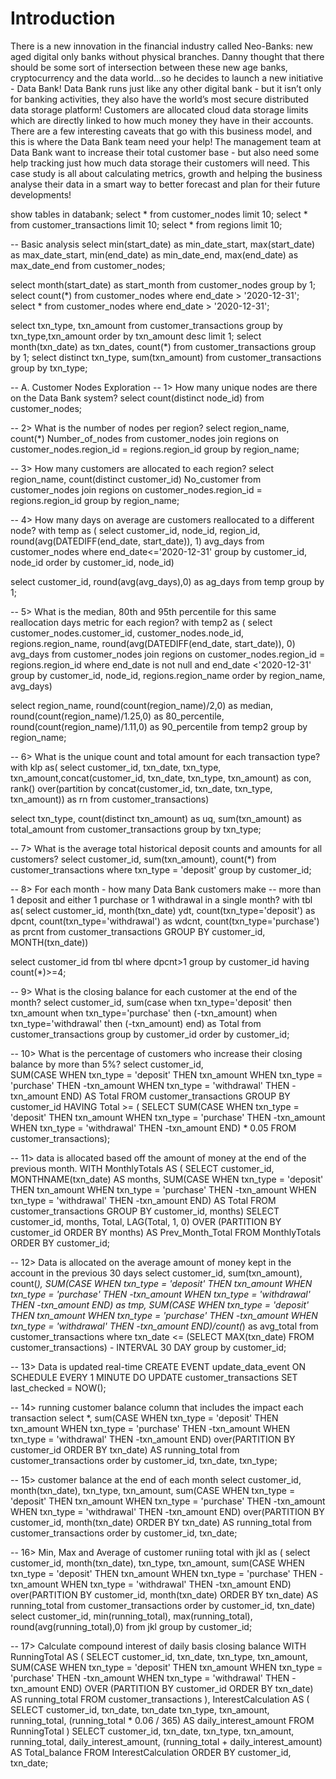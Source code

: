 # Introduction
There is a new innovation in the financial industry called Neo-Banks: new aged digital only banks without physical branches.
Danny thought that there should be some sort of intersection between these new age banks, cryptocurrency and the data world…so he decides to launch a new initiative - Data Bank!
Data Bank runs just like any other digital bank - but it isn’t only for banking activities, they also have the world’s most secure distributed data storage platform!
Customers are allocated cloud data storage limits which are directly linked to how much money they have in their accounts. There are a few interesting caveats that go with this business model, and this is where the Data Bank team need your help!
The management team at Data Bank want to increase their total customer base - but also need some help tracking just how much data storage their customers will need.
This case study is all about calculating metrics, growth and helping the business analyse their data in a smart way to better forecast and plan for their future developments!

show tables in databank;
select * from customer_nodes limit 10;
select * from customer_transactions limit 10;
select * from regions limit 10;

-- Basic analysis 
select min(start_date) as min_date_start,
	   max(start_date) as max_date_start,
       min(end_date) as min_date_end,
	   max(end_date) as max_date_end from customer_nodes;
       
select month(start_date) as start_month from customer_nodes group by 1;       
select count(*) from customer_nodes where end_date > '2020-12-31';
select * from customer_nodes where end_date > '2020-12-31';

select txn_type, txn_amount from customer_transactions group by txn_type,txn_amount order by txn_amount desc limit 1;
select month(txn_date) as txn_dates, count(*) from customer_transactions group by 1;
select distinct txn_type, sum(txn_amount) from customer_transactions group by txn_type;

-- A. Customer Nodes Exploration
-- 1> How many unique nodes are there on the Data Bank system?
select count(distinct node_id) from customer_nodes;

-- 2> What is the number of nodes per region?
select region_name, count(*) Number_of_nodes from customer_nodes join regions on customer_nodes.region_id = regions.region_id 
group by region_name;

-- 3> How many customers are allocated to each region?
select region_name, count(distinct customer_id) No_customer from customer_nodes join regions on customer_nodes.region_id = regions.region_id
group by region_name;

-- 4> How many days on average are customers reallocated to a different node?
with temp as (
select  customer_id, node_id, region_id, round(avg(DATEDIFF(end_date, start_date)), 1) avg_days
from customer_nodes where end_date<='2020-12-31' group by customer_id, node_id order by customer_id, node_id)

select customer_id, round(avg(avg_days),0) as ag_days from temp group by 1;

-- 5> What is the median, 80th and 95th percentile for this same reallocation days metric for each region?
with temp2 as (
select customer_nodes.customer_id, customer_nodes.node_id, regions.region_name, 
round(avg(DATEDIFF(end_date, start_date)), 0) avg_days 
from customer_nodes join regions on customer_nodes.region_id = regions.region_id 
where end_date is not null and end_date <'2020-12-31' 
group by customer_id, node_id, regions.region_name 
order by region_name, avg_days)

select 
region_name, 
round(count(region_name)/2,0) as median,
round(count(region_name)/1.25,0) as 80_percentile,
round(count(region_name)/1.11,0) as 90_percentile
from temp2 group by region_name;

-- 6> What is the unique count and total amount for each transaction type?
with klp as(
select customer_id, txn_date, txn_type, txn_amount,concat(customer_id, txn_date, txn_type, txn_amount) as con,
rank() over(partition by concat(customer_id, txn_date, txn_type, txn_amount)) as rn
from customer_transactions)

select txn_type, count(distinct txn_amount) as uq, sum(txn_amount) as total_amount from customer_transactions group by txn_type;

-- 7> What is the average total historical deposit counts and amounts for all customers?
select customer_id, sum(txn_amount), count(*) from customer_transactions 
where txn_type = 'deposit' group by customer_id;

-- 8> For each month - how many Data Bank customers make 
--    more than 1 deposit and either 1 purchase or 1 withdrawal in a single month?
with tbl as(
select customer_id, month(txn_date) ydt, count(txn_type='deposit') as dpcnt, count(txn_type='withdrawal') as wdcnt, count(txn_type='purchase') as prcnt 
from customer_transactions GROUP BY customer_id, MONTH(txn_date))

select customer_id from tbl where dpcnt>1 group by customer_id having count(*)>=4;

-- 9> What is the closing balance for each customer at the end of the month?
select customer_id, 
sum(case 
when txn_type='deposit' then txn_amount
when txn_type='purchase' then (-txn_amount)
when txn_type='withdrawal' then (-txn_amount)
end) as Total 
from customer_transactions group by customer_id order by customer_id;

-- 10> What is the percentage of customers who increase their closing balance by more than 5%?
select customer_id,  
    SUM(CASE 
        WHEN txn_type = 'deposit' THEN txn_amount
        WHEN txn_type = 'purchase' THEN -txn_amount
        WHEN txn_type = 'withdrawal' THEN -txn_amount
    END) AS Total
FROM customer_transactions
GROUP BY customer_id
HAVING Total >= (
        SELECT SUM(CASE 
                WHEN txn_type = 'deposit' THEN txn_amount
                WHEN txn_type = 'purchase' THEN -txn_amount
                WHEN txn_type = 'withdrawal' THEN -txn_amount
            END) * 0.05 FROM customer_transactions);
            
-- 11> data is allocated based off the amount of money at the end of the previous month.
WITH MonthlyTotals AS (
    SELECT 
        customer_id, MONTHNAME(txn_date) AS months,
        SUM(CASE 
            WHEN txn_type = 'deposit' THEN txn_amount
            WHEN txn_type = 'purchase' THEN -txn_amount
            WHEN txn_type = 'withdrawal' THEN -txn_amount
        END) AS Total FROM customer_transactions GROUP BY customer_id, months)
SELECT 
    customer_id, months, Total, 
    LAG(Total, 1, 0) OVER (PARTITION BY customer_id ORDER BY months) AS Prev_Month_Total
FROM MonthlyTotals ORDER BY customer_id;

-- 12> Data is allocated on the average amount of money kept in the account in the previous 30 days
select customer_id, sum(txn_amount), count(*),
SUM(CASE 
        WHEN txn_type = 'deposit' THEN txn_amount
        WHEN txn_type = 'purchase' THEN -txn_amount
        WHEN txn_type = 'withdrawal' THEN -txn_amount
    END) as tmp,
SUM(CASE 
        WHEN txn_type = 'deposit' THEN txn_amount
        WHEN txn_type = 'purchase' THEN -txn_amount
        WHEN txn_type = 'withdrawal' THEN -txn_amount
    END)/count(*) as avg_total 
from customer_transactions 
where txn_date <= (SELECT MAX(txn_date) FROM customer_transactions) - INTERVAL 30 DAY group by customer_id; 

-- 13> Data is updated real-time
CREATE EVENT update_data_event
ON SCHEDULE EVERY 1 MINUTE
DO
UPDATE customer_transactions SET last_checked = NOW();

-- 14> running customer balance column that includes the impact each transaction
select *, sum(CASE 
        WHEN txn_type = 'deposit' THEN txn_amount
        WHEN txn_type = 'purchase' THEN -txn_amount
        WHEN txn_type = 'withdrawal' THEN -txn_amount
    END) over(PARTITION BY customer_id ORDER BY txn_date) AS running_total
from customer_transactions order by customer_id, txn_date, txn_type;

-- 15> customer balance at the end of each month
select customer_id, month(txn_date), txn_type, txn_amount,
sum(CASE 
        WHEN txn_type = 'deposit' THEN txn_amount
        WHEN txn_type = 'purchase' THEN -txn_amount
        WHEN txn_type = 'withdrawal' THEN -txn_amount
    END) over(PARTITION BY customer_id, month(txn_date) ORDER BY txn_date) AS running_total
from customer_transactions order by customer_id, txn_date;

-- 16> Min, Max and Average of customer runiing total
with jkl as (
select customer_id, month(txn_date), txn_type, txn_amount,
sum(CASE 
        WHEN txn_type = 'deposit' THEN txn_amount
        WHEN txn_type = 'purchase' THEN -txn_amount
        WHEN txn_type = 'withdrawal' THEN -txn_amount
    END) over(PARTITION BY customer_id, month(txn_date) ORDER BY txn_date) AS running_total
from customer_transactions order by customer_id, txn_date)
select customer_id, min(running_total), max(running_total), round(avg(running_total),0) from jkl group by customer_id;

-- 17> Calculate compound interest of daily basis closing balance
WITH RunningTotal AS (
    SELECT 
        customer_id, 
        txn_date, 
        txn_type, 
        txn_amount,
        SUM(CASE 
            WHEN txn_type = 'deposit' THEN txn_amount
            WHEN txn_type = 'purchase' THEN -txn_amount
            WHEN txn_type = 'withdrawal' THEN -txn_amount
        END) OVER (PARTITION BY customer_id ORDER BY txn_date) AS running_total
    FROM 
        customer_transactions
),
InterestCalculation AS (
    SELECT 
        customer_id, 
        txn_date, 
        txn_date 
        txn_type, 
        txn_amount, 
        running_total,
        (running_total * 0.06 / 365) AS daily_interest_amount
    FROM 
        RunningTotal
)
SELECT 
    customer_id, 
    txn_date, 
    txn_type, 
    txn_amount, 
    running_total,
    daily_interest_amount,
    (running_total + daily_interest_amount) AS Total_balance
FROM 
    InterestCalculation
ORDER BY 
    customer_id, txn_date;
